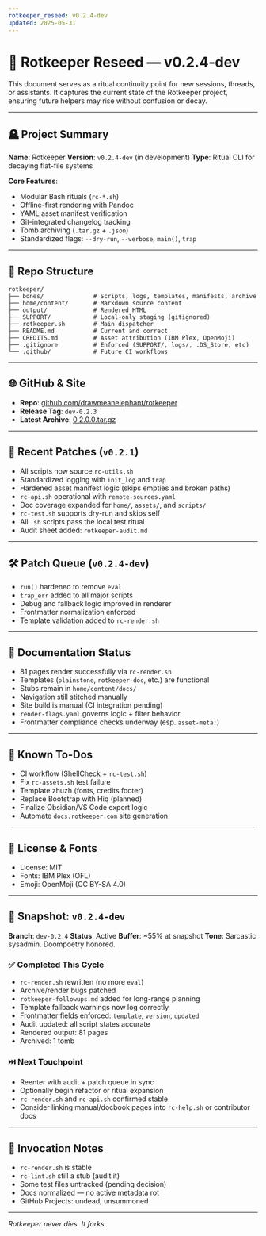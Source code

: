 ```yaml
---
rotkeeper_reseed: v0.2.4-dev
updated: 2025-05-31
---
```


# 🧬 Rotkeeper Reseed — v0.2.4-dev

This document serves as a ritual continuity point for new sessions, threads, or assistants. It captures the current state of the Rotkeeper project, ensuring future helpers may rise without confusion or decay.

---

## 🪦 Project Summary

**Name**: Rotkeeper
**Version**: `v0.2.4-dev` (in development)
**Type**: Ritual CLI for decaying flat-file systems

**Core Features**:
- Modular Bash rituals (`rc-*.sh`)
- Offline-first rendering with Pandoc
- YAML asset manifest verification
- Git-integrated changelog tracking
- Tomb archiving (`.tar.gz` + `.json`)
- Standardized flags: `--dry-run`, `--verbose`, `main()`, `trap`

---

## 📁 Repo Structure

```
rotkeeper/
├── bones/              # Scripts, logs, templates, manifests, archive
├── home/content/       # Markdown source content
├── output/             # Rendered HTML
├── SUPPORT/            # Local-only staging (gitignored)
├── rotkeeper.sh        # Main dispatcher
├── README.md           # Current and correct
├── CREDITS.md          # Asset attribution (IBM Plex, OpenMoji)
├── .gitignore          # Enforced (SUPPORT/, logs/, .DS_Store, etc)
└── .github/            # Future CI workflows
```

---

## 🌐 GitHub & Site

- **Repo**: [github.com/drawmeanelephant/rotkeeper](https://github.com/drawmeanelephant/rotkeeper)
- **Release Tag**: `dev-0.2.3`
- **Latest Archive**: [0.2.0.0.tar.gz](https://rotkeeper.com/0.2.0.0.tar.gz)

---

## 🔧 Recent Patches (`v0.2.1`)

- All scripts now source `rc-utils.sh`
- Standardized logging with `init_log` and `trap`
- Hardened asset manifest logic (skips empties and broken paths)
- `rc-api.sh` operational with `remote-sources.yaml`
- Doc coverage expanded for `home/`, `assets/`, and `scripts/`
- `rc-test.sh` supports dry-run and skips self
- All `.sh` scripts pass the local test ritual
- Audit sheet added: `rotkeeper-audit.md`

---

## 🛠 Patch Queue (`v0.2.4-dev`)

- `run()` hardened to remove `eval`
- `trap_err` added to all major scripts
- Debug and fallback logic improved in renderer
- Frontmatter normalization enforced
- Template validation added to `rc-render.sh`

---

## 📘 Documentation Status

- 81 pages render successfully via `rc-render.sh`
- Templates (`plainstone`, `rotkeeper-doc`, etc.) are functional
- Stubs remain in `home/content/docs/`
- Navigation still stitched manually
- Site build is manual (CI integration pending)
- `render-flags.yaml` governs logic + filter behavior
- Frontmatter compliance checks underway (esp. `asset-meta:`)

---

## 🧪 Known To-Dos

- CI workflow (ShellCheck + `rc-test.sh`)
- Fix `rc-assets.sh` test failure
- Template zhuzh (fonts, credits footer)
- Replace Bootstrap with Hiq (planned)
- Finalize Obsidian/VS Code export logic
- Automate `docs.rotkeeper.com` site generation

---

## 🧾 License & Fonts

- License: MIT
- Fonts: IBM Plex (OFL)
- Emoji: OpenMoji (CC BY-SA 4.0)

---

## 🧬 Snapshot: `v0.2.4-dev`

**Branch**: `dev-0.2.4`
**Status**: Active
**Buffer**: ~55% at snapshot
**Tone**: Sarcastic sysadmin. Doompoetry honored.

### ✅ Completed This Cycle

- `rc-render.sh` rewritten (no more `eval`)
- Archive/render bugs patched
- `rotkeeper-followups.md` added for long-range planning
- Template fallback warnings now log correctly
- Frontmatter fields enforced: `template`, `version`, `updated`
- Audit updated: all script states accurate
- Rendered output: 81 pages
- Archived: 1 tomb

### ⏭️ Next Touchpoint

- Reenter with audit + patch queue in sync
- Optionally begin refactor or ritual expansion
- `rc-render.sh` and `rc-api.sh` confirmed stable
- Consider linking manual/docbook pages into `rc-help.sh` or contributor docs

---

## 🧷 Invocation Notes

- `rc-render.sh` is stable
- `rc-lint.sh` still a stub (audit it)
- Some test files untracked (pending decision)
- Docs normalized — no active metadata rot
- GitHub Projects: undead, unsummoned

---

*Rotkeeper never dies. It forks.*